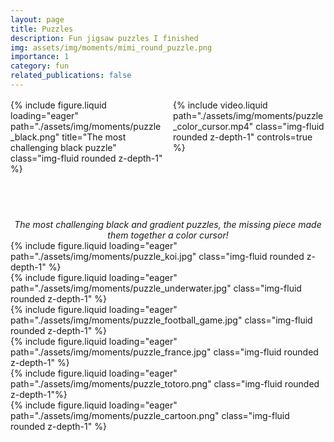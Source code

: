 ```yaml
---
layout: page
title: Puzzles
description: Fun jigsaw puzzles I finished
img: assets/img/moments/mimi_round_puzzle.png
importance: 1
category: fun
related_publications: false
---
```


<style>
.media-container {
  display: flex;
  gap: 1rem;
  margin-top: 1rem;
}

.media-item {
  flex: 1;
  min-width: 0;
}

.media-wrapper {
  position: relative;
  width: 100%;
  padding-bottom: 75%; /* Adjust this value to match your desired aspect ratio */
  height: 0;
  overflow: hidden;
}

.media-wrapper img,
.media-wrapper video {
  position: absolute;
  top: 0;
  left: 0;
  width: 100%;
  height: 100%;
  object-fit: cover;
}

.caption {
  text-align: center;
  margin-top: 0.5rem;
  font-style: italic;
}
</style>

<div class="media-container">
  <div class="media-item">
    <div class="media-wrapper">
      {% include figure.liquid loading="eager" path="./assets/img/moments/puzzle_black.png" title="The most challenging black puzzle" class="img-fluid rounded z-depth-1" %}
    </div>
  </div>
  <div class="media-item">
    <div class="media-wrapper">
      {% include video.liquid path="./assets/img/moments/puzzle_color_cursor.mp4" class="img-fluid rounded z-depth-1" controls=true %}
    </div>
  </div>
</div>
<div class="caption">
  The most challenging black and gradient puzzles, the missing piece made them together a color cursor!
</div>

<div class="row">
    <div class="col-sm mt-3 mt-md-0">
    {% include figure.liquid loading="eager" path="./assets/img/moments/puzzle_koi.jpg" class="img-fluid rounded z-depth-1" %}
    </div>
</div>

<div class="row">
    <div class="col-sm mt-3 mt-md-0">
    {% include figure.liquid loading="eager" path="./assets/img/moments/puzzle_underwater.jpg" class="img-fluid rounded z-depth-1" %}
    </div>
</div>

<div class="row">
    <div class="col-sm mt-3 mt-md-0">
    {% include figure.liquid loading="eager" path="./assets/img/moments/puzzle_football_game.jpg" class="img-fluid rounded z-depth-1" %}
    </div>
</div>


<div class="row">
    <div class="col-sm mt-3 mt-md-0">
    {% include figure.liquid loading="eager" path="./assets/img/moments/puzzle_france.jpg" class="img-fluid rounded z-depth-1" %}
    </div>
</div>

<div class="row">
    <div class="col-sm mt-3 mt-md-0">
         {% include figure.liquid loading="eager" path="./assets/img/moments/puzzle_totoro.png" class="img-fluid rounded z-depth-1"%}
    </div>
</div>

<div class="row">
    <div class="col-sm mt-3 mt-md-0">
         {% include figure.liquid loading="eager" path="./assets/img/moments/puzzle_cartoon.png" class="img-fluid rounded z-depth-1" %}
    </div>
</div>